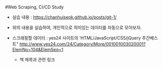 #Web Scraping, CI/CD Study

- 실습 내용 : https://chanhuiseok.github.io/posts/git-1/
- 위의 내용을 실습하여, 개인적으로 의미있는 데이터를 자동으로 모아보자.

- 스크래핑할 데이터 : yes24 사이트의 'HTML/JavaScript/CSS/jQuery 주간베스트"
http://www.yes24.com/24/Category/More/001001003020001?ElemNo=104&ElemSeq=1
    - 책 제목과 관련 링크
